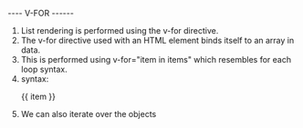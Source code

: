 ---- V-FOR ------
1. List rendering is performed using the v-for directive.
2. The v-for directive used with an HTML element binds itself to an array in data. 
3. This is performed using v-for="item in items" which resembles for each loop syntax. 
4. syntax: <p v-for="item in listArray">{{ item }}</p> 
5. We can also iterate over the objects